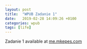 ```yaml
---
layout: post
title:  "WPUB Zadanie 1"
date:   2019-02-28 14:09:26 +0100
categories: wpub
tags: [life]
---
```


Zadanie 1 available at [me.mkepes.com](https://me.mkepes.com)